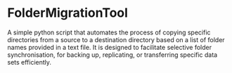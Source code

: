 # FolderMigrationTool
A simple python script that automates the process of copying specific directories from a source to a destination directory based on a list of folder names provided in a text file. It is designed to facilitate selective folder synchronisation, for backing up, replicating, or transferring specific data sets efficiently.
